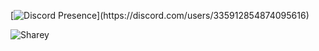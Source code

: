 [![Discord Presence](https://lanyard-profile-readme.vercel.app/api/335912854874095616?theme=light&bg=809ecf&animated=false&hideDiscrim=true&borderRadius=30px&idleMessage=Probably%20doing%20something%20else...)](https://discord.com/users/335912854874095616)
                    

<img src="https://komarev.com/ghpvc/?username=remiakk&label=Ziyaretçi%20Sayısı&color=351c75" alt="Sharey" />
